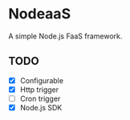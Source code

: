 # NodeaaS

A simple Node.js FaaS framework.

## TODO

- [x] Configurable
- [x] Http trigger
- [ ] Cron trigger
- [x] Node.js SDK
